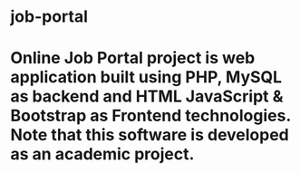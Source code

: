 # job-portal
# Online Job Portal project is web application built using PHP, MySQL as backend and HTML JavaScript & Bootstrap as Frontend technologies. Note that this software is developed as an academic project.
